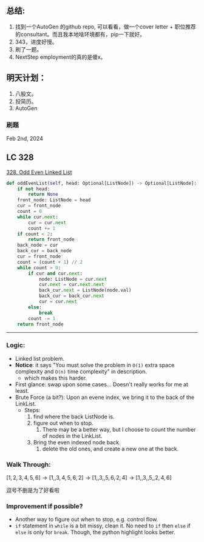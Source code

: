 ## 总结:
1. 找到一个AutoGen 的github repo, 可以看看，做一个cover letter + 职位推荐的consultant。而且我本地啥环境都有，pip一下就好。
2. 343，进度好慢。
3. 刷了一题。
4. NextStep employment的真的是傻x。

## 明天计划：
1. 八股文。
2. 投简历。
3. AutoGen

### 刷题
Feb 2nd, 2024
## LC 328
[328. Odd Even Linked List](https://leetcode.com/problems/odd-even-linked-list/description/?envType=study-plan-v2&envId=leetcode-75)
```python
def oddEvenList(self, head: Optional[ListNode]) -> Optional[ListNode]:
    if not head:
        return None
    front_node: ListNode = head
    cur = front_node
    count = 0
    while cur.next:
        cur = cur.next
        count += 1
    if count < 2:
        return front_node
    back_node = cur
    back_cur = back_node
    cur = front_node
    count = (count + 1) // 2
    while count > 0:
        if cur and cur.next:
            node: ListNode = cur.next
            cur.next = cur.next.next
            back_cur.next = ListNode(node.val)
            back_cur = back_cur.next
            cur = cur.next
        else:
            break
        count -= 1
    return front_node
```

___
### Logic:
+ Linked list problem.
+ **Notice**: it says "You must solve the problem in `O(1)` extra space complexity and `O(n)` time complexity" in description.
  + which makes this harder.
+ First glance: swap upon some cases... Doesn't really works for me at least.
+ Brute Force (a bit?): Upon an evene index, we bring it to the back of the LinkList.
  + Steps:
    1. find where the back ListNode is.
    2. figure out when to stop.
       1. There may be a better way, but I choose to count the number of nodes in the LinkList.
    3. Bring the even indexed node back.
       1. delete the old ones, and create a new one at the back.

### Walk Through:
$[1, 2, 3, 4, 5, 6] \rightarrow[1, , 3, 4, 5, 6, 2]\rightarrow[1, , 3,, 5, 6, 2, 4] \rightarrow[1, , 3, , 5, , 2, 4, 6]$

逗号不删是为了好看啦

### Improvement if possible?
* Another way to figure out when to stop, e.g. control flow.
* `if` statement in `while` is a bit missy, clean it. No need to `if` then `else` if `else` is only for `break`. Though, the python highlight looks better.
